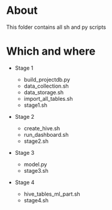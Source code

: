 # About
This folder contains all sh and py scripts
# Which and where
* Stage 1
    * build_projectdb.py
    * data_collection.sh
    * data_storage.sh
    * import_all_tables.sh
    * stage1.sh

* Stage 2
    * create_hive.sh
    * run_dashboard.sh
    * stage2.sh

* Stage 3
    * model.py
    * stage3.sh

* Stage 4
    * hive_tables_ml_part.sh
    * stage4.sh
